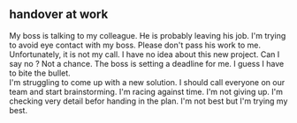 ## handover at work 
My boss is talking to my colleague.
He is probably leaving his job.
I'm trying to avoid eye contact with my boss.
Please don't pass his work to me.
Unfortunately, it is not my call.
I have no idea about this new project. Can I say no ?
Not a chance. The boss is setting a deadline for me.
I guess I have to bite the bullet.  
I'm struggling to come up with a new solution.
I should call everyone on our team and start brainstorming.
I'm racing against time.
I'm not giving up.
I'm checking very detail befor handing in the plan.
I'm not best but I'm trying my best.
